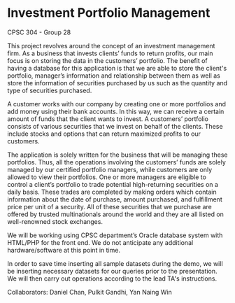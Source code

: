 # Investment Portfolio Management
CPSC 304 - Group 28

This project revolves around the concept of an investment management firm. As a business that invests clients’ funds to return profits, our main focus is on storing the data in the customers’ portfolio. The benefit of having a database for this application is that we are able to store the client's portfolio, manager’s information and relationship between them as well as store the information of securities purchased by us such as the quantity and type of securities purchased.


A customer works with our company by creating one or more portfolios and add money using their bank accounts. In this way, we can receive a certain amount of funds that the client wants to invest. A customers’ portfolio consists of various securities that we invest on behalf of the clients. These include stocks and options that can return maximized profits to our customers.
 

The application is solely written for the business that will be managing these portfolios. Thus, all the operations involving the customers’ funds are solely managed by our certified portfolio managers, while customers are only allowed to view their portfolios. One or more managers are eligible to control a client’s portfolio to trade potential high-returning securities on a daily basis. These trades are completed by making orders which contain information about the date of purchase, amount purchased, and fulfillment price per unit of a security. All of these securities that we purchase are offered by trusted multinationals around the world and they are all listed on well-renowned stock exchanges. 

We will be working using CPSC department’s Oracle database system with HTML/PHP for the front end. We do not anticipate any additional hardware/software at this point in time.

In order to save time inserting all sample datasets during the demo, we will be inserting necessary datasets for our queries prior to the presentation. We will then carry out operations according to the lead TA's instructions.

Collaborators: Daniel Chan, Pulkit Gandhi, Yan Naing Win
